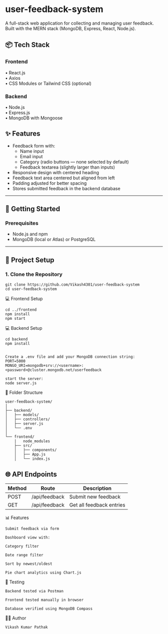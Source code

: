 # user-feedback-system

A full-stack web application for collecting and managing user feedback. Built with the MERN stack (MongoDB, Express, React, Node.js).

## 📦 Tech Stack

### Frontend
• React.js  
• Axios  
• CSS Modules or Tailwind CSS (optional)

### Backend
• Node.js  
• Express.js  
• MongoDB with Mongoose  


## ✨ Features

- Feedback form with:
  - Name input
  - Email input
  - Category (radio buttons — none selected by default)
  - Feedback textarea (slightly larger than inputs)
- Responsive design with centered heading
- Feedback text area centered but aligned from left
- Padding adjusted for better spacing
- Stores submitted feedback in the backend database

---

## 🏁 Getting Started

### Prerequisites

- Node.js and npm
- MongoDB (local or Atlas) or PostgreSQL

---

## 🚀 Project Setup

### 1. Clone the Repository
```
git clone https://github.com/Vikash4301/user-feedback-system
cd user-feedback-system
```

 💻 Frontend Setup
 ```
 cd ../frontend
npm install
npm start
```


💻 Backend Setup
```
cd backend
npm install


Create a .env file and add your MongoDB connection string:
PORT=5000
MONGO_URI=mongodb+srv://<username>:<password>@cluster.mongodb.net/userfeedback

start the server:
node server.js
```

📂 Folder Structure
```
user-feedback-system/
│
├── backend/
│   ├── models/
│   ├── controllers/
│   ├── server.js
│   └── .env
│
└── frontend/
    |   node_modules
    ├── src/
    │   ├── components/
    │   ├── App.js
    │   └── index.js
```

## 🌐 API Endpoints

| Method | Route                  | Description               |
|--------|------------------------|---------------------------|
| POST   | /api/feedback          | Submit new feedback       |
| GET    | /api/feedback          | Get all feedback entries  |


📊 Features
```
Submit feedback via form

Dashboard view with:

Category filter

Date range filter

Sort by newest/oldest

Pie chart analytics using Chart.js
```


🧪 Testing
```
Backend tested via Postman

Frontend tested manually in browser

Database verified using MongoDB Compass
```

👨‍💻 Author
```
Vikash Kumar Pathak
```










